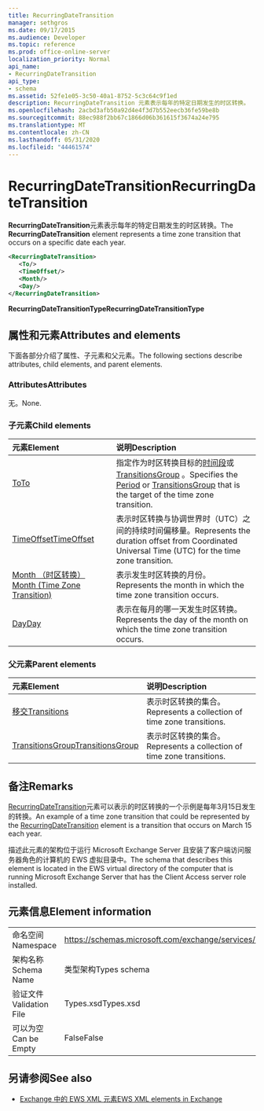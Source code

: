 ```yaml
---
title: RecurringDateTransition
manager: sethgros
ms.date: 09/17/2015
ms.audience: Developer
ms.topic: reference
ms.prod: office-online-server
localization_priority: Normal
api_name:
- RecurringDateTransition
api_type:
- schema
ms.assetid: 52fe1e05-3c50-40a1-8752-5c3c64c9f1ed
description: RecurringDateTransition 元素表示每年的特定日期发生的时区转换。
ms.openlocfilehash: 2acbd3afb50a92d4e4f3d7b552eecb36fe59be8b
ms.sourcegitcommit: 88ec988f2bb67c1866d06b361615f3674a24e795
ms.translationtype: MT
ms.contentlocale: zh-CN
ms.lasthandoff: 05/31/2020
ms.locfileid: "44461574"
---
```

# <a name="recurringdatetransition"></a><span data-ttu-id="1e033-103">RecurringDateTransition</span><span class="sxs-lookup"><span data-stu-id="1e033-103">RecurringDateTransition</span></span>

<span data-ttu-id="1e033-104">**RecurringDateTransition**元素表示每年的特定日期发生的时区转换。</span><span class="sxs-lookup"><span data-stu-id="1e033-104">The **RecurringDateTransition** element represents a time zone transition that occurs on a specific date each year.</span></span> 
  
```xml
<RecurringDateTransition>
   <To/>
   <TimeOffset/>
   <Month/>
   <Day/>
</RecurringDateTransition>
```

 <span data-ttu-id="1e033-105">**RecurringDateTransitionType**</span><span class="sxs-lookup"><span data-stu-id="1e033-105">**RecurringDateTransitionType**</span></span>
## <a name="attributes-and-elements"></a><span data-ttu-id="1e033-106">属性和元素</span><span class="sxs-lookup"><span data-stu-id="1e033-106">Attributes and elements</span></span>

<span data-ttu-id="1e033-107">下面各部分介绍了属性、子元素和父元素。</span><span class="sxs-lookup"><span data-stu-id="1e033-107">The following sections describe attributes, child elements, and parent elements.</span></span>
  
### <a name="attributes"></a><span data-ttu-id="1e033-108">Attributes</span><span class="sxs-lookup"><span data-stu-id="1e033-108">Attributes</span></span>

<span data-ttu-id="1e033-109">无。</span><span class="sxs-lookup"><span data-stu-id="1e033-109">None.</span></span>
  
### <a name="child-elements"></a><span data-ttu-id="1e033-110">子元素</span><span class="sxs-lookup"><span data-stu-id="1e033-110">Child elements</span></span>

|<span data-ttu-id="1e033-111">**元素**</span><span class="sxs-lookup"><span data-stu-id="1e033-111">**Element**</span></span>|<span data-ttu-id="1e033-112">**说明**</span><span class="sxs-lookup"><span data-stu-id="1e033-112">**Description**</span></span>|
|:-----|:-----|
|[<span data-ttu-id="1e033-113">To</span><span class="sxs-lookup"><span data-stu-id="1e033-113">To</span></span>](to.md) <br/> |<span data-ttu-id="1e033-114">指定作为时区转换目标的[时间段](period.md)或[TransitionsGroup](transitionsgroup.md) 。</span><span class="sxs-lookup"><span data-stu-id="1e033-114">Specifies the [Period](period.md) or [TransitionsGroup](transitionsgroup.md) that is the target of the time zone transition.</span></span>  <br/> |
|[<span data-ttu-id="1e033-115">TimeOffset</span><span class="sxs-lookup"><span data-stu-id="1e033-115">TimeOffset</span></span>](timeoffset.md) <br/> |<span data-ttu-id="1e033-116">表示时区转换与协调世界时（UTC）之间的持续时间偏移量。</span><span class="sxs-lookup"><span data-stu-id="1e033-116">Represents the duration offset from Coordinated Universal Time (UTC) for the time zone transition.</span></span>  <br/> |
|[<span data-ttu-id="1e033-117">Month （时区转换）</span><span class="sxs-lookup"><span data-stu-id="1e033-117">Month (Time Zone Transition)</span></span>](month-time-zone-transition.md) <br/> |<span data-ttu-id="1e033-118">表示发生时区转换的月份。</span><span class="sxs-lookup"><span data-stu-id="1e033-118">Represents the month in which the time zone transition occurs.</span></span>  <br/> |
|[<span data-ttu-id="1e033-119">Day</span><span class="sxs-lookup"><span data-stu-id="1e033-119">Day</span></span>](day.md) <br/> |<span data-ttu-id="1e033-120">表示在每月的哪一天发生时区转换。</span><span class="sxs-lookup"><span data-stu-id="1e033-120">Represents the day of the month on which the time zone transition occurs.</span></span>  <br/> |
   
### <a name="parent-elements"></a><span data-ttu-id="1e033-121">父元素</span><span class="sxs-lookup"><span data-stu-id="1e033-121">Parent elements</span></span>

|<span data-ttu-id="1e033-122">**元素**</span><span class="sxs-lookup"><span data-stu-id="1e033-122">**Element**</span></span>|<span data-ttu-id="1e033-123">**说明**</span><span class="sxs-lookup"><span data-stu-id="1e033-123">**Description**</span></span>|
|:-----|:-----|
|[<span data-ttu-id="1e033-124">移交</span><span class="sxs-lookup"><span data-stu-id="1e033-124">Transitions</span></span>](transitions.md) <br/> |<span data-ttu-id="1e033-125">表示时区转换的集合。</span><span class="sxs-lookup"><span data-stu-id="1e033-125">Represents a collection of time zone transitions.</span></span>  <br/> |
|[<span data-ttu-id="1e033-126">TransitionsGroup</span><span class="sxs-lookup"><span data-stu-id="1e033-126">TransitionsGroup</span></span>](transitionsgroup.md) <br/> |<span data-ttu-id="1e033-127">表示时区转换的集合。</span><span class="sxs-lookup"><span data-stu-id="1e033-127">Represents a collection of time zone transitions.</span></span>  <br/> |
   
## <a name="remarks"></a><span data-ttu-id="1e033-128">备注</span><span class="sxs-lookup"><span data-stu-id="1e033-128">Remarks</span></span>

<span data-ttu-id="1e033-129">[RecurringDateTransition](recurringdatetransition.md)元素可以表示的时区转换的一个示例是每年3月15日发生的转换。</span><span class="sxs-lookup"><span data-stu-id="1e033-129">An example of a time zone transition that could be represented by the [RecurringDateTransition](recurringdatetransition.md) element is a transition that occurs on March 15 each year.</span></span> 
  
<span data-ttu-id="1e033-130">描述此元素的架构位于运行 Microsoft Exchange Server 且安装了客户端访问服务器角色的计算机的 EWS 虚拟目录中。</span><span class="sxs-lookup"><span data-stu-id="1e033-130">The schema that describes this element is located in the EWS virtual directory of the computer that is running Microsoft Exchange Server that has the Client Access server role installed.</span></span>
  
## <a name="element-information"></a><span data-ttu-id="1e033-131">元素信息</span><span class="sxs-lookup"><span data-stu-id="1e033-131">Element information</span></span>

|||
|:-----|:-----|
|<span data-ttu-id="1e033-132">命名空间</span><span class="sxs-lookup"><span data-stu-id="1e033-132">Namespace</span></span>  <br/> |https://schemas.microsoft.com/exchange/services/2006/types  <br/> |
|<span data-ttu-id="1e033-133">架构名称</span><span class="sxs-lookup"><span data-stu-id="1e033-133">Schema Name</span></span>  <br/> |<span data-ttu-id="1e033-134">类型架构</span><span class="sxs-lookup"><span data-stu-id="1e033-134">Types schema</span></span>  <br/> |
|<span data-ttu-id="1e033-135">验证文件</span><span class="sxs-lookup"><span data-stu-id="1e033-135">Validation File</span></span>  <br/> |<span data-ttu-id="1e033-136">Types.xsd</span><span class="sxs-lookup"><span data-stu-id="1e033-136">Types.xsd</span></span>  <br/> |
|<span data-ttu-id="1e033-137">可以为空</span><span class="sxs-lookup"><span data-stu-id="1e033-137">Can be Empty</span></span>  <br/> |<span data-ttu-id="1e033-138">False</span><span class="sxs-lookup"><span data-stu-id="1e033-138">False</span></span>  <br/> |
   
## <a name="see-also"></a><span data-ttu-id="1e033-139">另请参阅</span><span class="sxs-lookup"><span data-stu-id="1e033-139">See also</span></span>



- [<span data-ttu-id="1e033-140">Exchange 中的 EWS XML 元素</span><span class="sxs-lookup"><span data-stu-id="1e033-140">EWS XML elements in Exchange</span></span>](ews-xml-elements-in-exchange.md)

